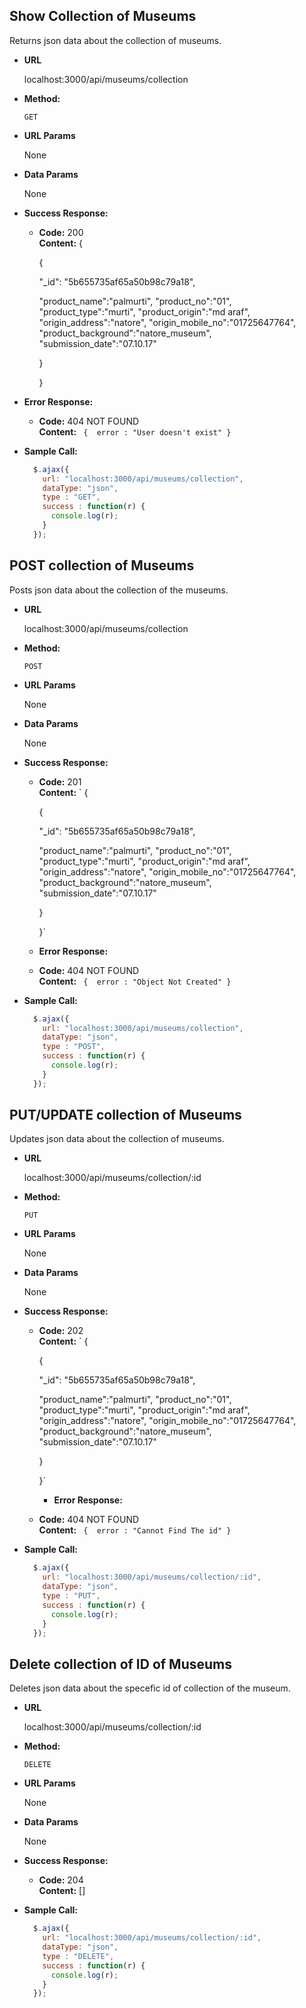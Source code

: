 **Show Collection of Museums**
----
  Returns json data about the collection of museums.

* **URL**

  localhost:3000/api/museums/collection

* **Method:**

  `GET`
  
*  **URL Params**

   None

* **Data Params**

  None

* **Success Response:**

  * **Code:** 200 <br />
    **Content:**
    {  
      
    {

    "_id": "5b655735af65a50b98c79a18",
    
    "product_name":"palmurti",
    "product_no":"01",
    "product_type":"murti",
    "product_origin":"md araf",
    "origin_address":"natore",
    "origin_mobile_no":"01725647764",
    "product_background":"natore_museum",
    "submission_date":"07.10.17"


    
    }

    }

	
 
* **Error Response:**

  * **Code:** 404 NOT FOUND <br />
    **Content:** `
    { 
       error : "User doesn't exist"
    }`



* **Sample Call:**

  ```javascript
    $.ajax({
      url: "localhost:3000/api/museums/collection",
      dataType: "json",
      type : "GET",
      success : function(r) {
        console.log(r);
      }
    });
  ```

**POST collection of Museums**
----
  Posts json data about the collection of the museums.

* **URL**

  localhost:3000/api/museums/collection

* **Method:**

  `POST`
  
*  **URL Params**

   None

* **Data Params**

  None

* **Success Response:**

  * **Code:** 201 <br />
    **Content:** `
    {
    	 
    {

    "_id": "5b655735af65a50b98c79a18",
    
    "product_name":"palmurti",
    "product_no":"01",
    "product_type":"murti",
    "product_origin":"md araf",
    "origin_address":"natore",
    "origin_mobile_no":"01725647764",
    "product_background":"natore_museum",
    "submission_date":"07.10.17"



    }

	
    }`

  * **Error Response:**

  * **Code:** 404 NOT FOUND <br />
    **Content:** `
    { 
       error : "Object Not Created"
    }`



* **Sample Call:**

  ```javascript
    $.ajax({
      url: "localhost:3000/api/museums/collection",
      dataType: "json",
      type : "POST",
      success : function(r) {
        console.log(r);
      }
    });
  ```


**PUT/UPDATE collection of Museums**
----
 Updates json data about the collection of museums.

* **URL**

  localhost:3000/api/museums/collection/:id

* **Method:**

  `PUT`
  
*  **URL Params**

   None

* **Data Params**

  None

* **Success Response:**

  * **Code:** 202 <br />
    **Content:** `
    { 
     
    {

    

    "_id": "5b655735af65a50b98c79a18",
    
    "product_name":"palmurti",
    "product_no":"01",
    "product_type":"murti",
    "product_origin":"md araf",
    "origin_address":"natore",
    "origin_mobile_no":"01725647764",
    "product_background":"natore_museum",
    "submission_date":"07.10.17"


    
    }

	

    
    }`

    * **Error Response:**

  * **Code:** 404 NOT FOUND <br />
    **Content:** `
    { 
       error : "Cannot Find The id"
    }`




* **Sample Call:**

  ```javascript
    $.ajax({
      url: "localhost:3000/api/museums/collection/:id",
      dataType: "json",
      type : "PUT",
      success : function(r) {
        console.log(r);
      }
    });
  ```

**Delete collection of ID of Museums**
----
  Deletes json data about the specefic id of collection of the museum.

* **URL**

  localhost:3000/api/museums/collection/:id

* **Method:**

  `DELETE`
  
*  **URL Params**

   None

* **Data Params**

  None

* **Success Response:**

  * **Code:** 204 <br />
    **Content:** 
    []


* **Sample Call:**

  ```javascript
    $.ajax({
      url: "localhost:3000/api/museums/collection/:id",
      dataType: "json",
      type : "DELETE",
      success : function(r) {
        console.log(r);
      }
    });
  ```




